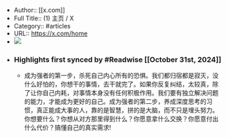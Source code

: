 - Author:: [[x.com]]
- Full Title:: (1) 主页 / X
- Category:: #articles
- URL:: https://x.com/home
- ![](https://readwise-assets.s3.amazonaws.com/static/images/article3.5c705a01b476.png)
- ### Highlights first synced by #Readwise [[October 31st, 2024]]
    - 成为强者的第一步，杀死自己内心所有的恐惧。我们都归宿都是寂灭，没什么好怕的，你想干的事情，去干就完了。如果你反复纠结，太较真，除了让你自己内耗，对事情本身没有任何积极作用。我们要有独立解决问题的能力，才能成为更好的自己。成为强者的第二步，养成深度思考的习惯，真正能成大事的人，靠的是智慧，拼的是大脑，而不只是埋头努力。你想要什么？你想从对方那里得到什么？你愿意拿什么交换？你愿意付出什么代价？搞懂自己的真实需求!
